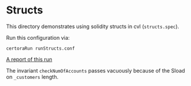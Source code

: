 # Structs
This directory demonstrates using solidity structs in cvl (`structs.spec`).

Run this configuration via:

```certoraRun runStructs.conf```

[A report of this run](https://prover.certora.com/output/15800/bbf09a10c42f4e079c83924e5a151889?anonymousKey=140bc095391fe70aa2664291aa5ef6d19ab748a7)

The invariant `checkNumOfAccounts` passes vacuously because of the Sload on `_customers` length.

